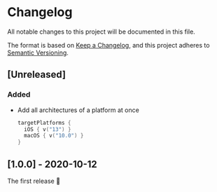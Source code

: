 # Changelog

All notable changes to this project will be documented in this file.

The format is based on [Keep a Changelog](https://keepachangelog.com/en/1.0.0/),
and this project adheres to [Semantic Versioning](https://semver.org/spec/v2.0.0.html).

## [Unreleased]
### Added
- Add all architectures of a platform at once
    ```kotlin
    targetPlatforms {
      iOS { v("13") }
      macOS { v("10.0") }
    }
    ```

## [1.0.0] - 2020-10-12
The first release :partying_face:
